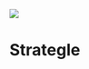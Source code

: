 ![](http://estruyf-github.azurewebsites.net/api/VisitorHit?user=TeddyLin1997&repo=strategle&countColorcountColor&countColor=%2309A582)

# Strategle

